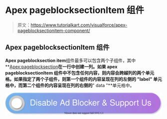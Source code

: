 # Apex pageblocksectionItem 组件

> 原文：<https://www.tutorialkart.com/visualforce/apex-pageblocksectionitem-component/>

## Apex pageblocksectionItem 组件

**Apex pageblocksection item**组件最多可以包含两个子组件，其中**<Apex:pageblocksection>**在一行中创建一列。如果 apex pageblocksectionItem 组件中不包含任何内容，则内容会跨越列的两个单元格。如果指定了两个子组件，则第一个组件的内容呈现在列的左侧的 **"label"** 单元格中，而第二个组件的内容呈现在列的右侧的**" data "**单元格中。

[![](img/925da31b32d6bc3827932f6c8afb11bb.png)](https://www.tutorialkart.com/)